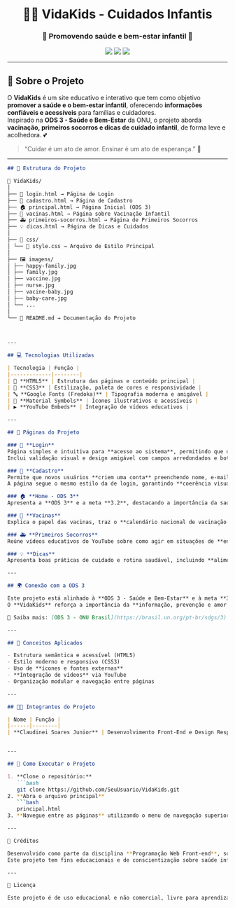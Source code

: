 <div align="center">

# 🍼✨ **VidaKids - Cuidados Infantis**
### 🌈 Promovendo saúde e bem-estar infantil 💖

<img src="https://img.shields.io/badge/HTML5-E34F26?style=for-the-badge&logo=html5&logoColor=white" />
<img src="https://img.shields.io/badge/CSS3-1572B6?style=for-the-badge&logo=css3&logoColor=white" />
<img src="https://img.shields.io/badge/Status-Concluído-brightgreen?style=for-the-badge" />

</div>

---

## 🎯 Sobre o Projeto

O **VidaKids** é um site educativo e interativo que tem como objetivo **promover a saúde e o bem-estar infantil**, oferecendo **informações confiáveis e acessíveis** para famílias e cuidadores.  
Inspirado na **ODS 3 - Saúde e Bem-Estar** da ONU, o projeto aborda **vacinação, primeiros socorros e dicas de cuidado infantil**, de forma leve e acolhedora. 💕

> “Cuidar é um ato de amor. Ensinar é um ato de esperança.” 🌸

---

```markdown
## 🧩 Estrutura do Projeto

🍼 VidaKids/
│
├── 🔐 login.html → Página de Login
├── 📝 cadastro.html → Página de Cadastro
├── 🏠 principal.html → Página Inicial (ODS 3)
├── 💉 vacinas.html → Página sobre Vacinação Infantil
├── 🚑 primeiros-socorros.html → Página de Primeiros Socorros
├── 💡 dicas.html → Página de Dicas e Cuidados
│
├── 🎨 css/
│ └── 🎀 style.css → Arquivo de Estilo Principal
│
├── 🖼️ imagens/
│ ├── happy-family.jpg
│ ├── family.jpg
│ ├── vaccine.jpg
│ ├── nurse.jpg
│ ├── vacine-baby.jpg
│ ├── baby-care.jpg
│ └── ...
│
└── 📘 README.md → Documentação do Projeto



---

## 💻 Tecnologias Utilizadas

| Tecnologia | Função |
|-------------|--------|
| 🧱 **HTML5** | Estrutura das páginas e conteúdo principal |
| 🎨 **CSS3** | Estilização, paleta de cores e responsividade |
| 🔤 **Google Fonts (Fredoka)** | Tipografia moderna e amigável |
| 🧩 **Material Symbols** | Ícones ilustrativos e acessíveis |
| ▶️ **YouTube Embeds** | Integração de vídeos educativos |

---

## 🌈 Páginas do Projeto

### 🔐 **Login**
Página simples e intuitiva para **acesso ao sistema**, permitindo que o usuário entre com suas credenciais.  
Inclui validação visual e design amigável com campos arredondados e botões personalizados.

### 📝 **Cadastro**
Permite que novos usuários **criem uma conta** preenchendo nome, e-mail e senha.  
A página segue o mesmo estilo da de login, garantindo **coerência visual e usabilidade**.

### 🏠 **Home - ODS 3**
Apresenta a **ODS 3** e a meta **3.2**, destacando a importância da saúde e do bem-estar infantil, com imagens ilustrativas e cores suaves.

### 💉 **Vacinas**
Explica o papel das vacinas, traz o **calendário nacional de vacinação infantil** e um aviso (*warning*) sobre a importância da carteirinha atualizada.

### 🚑 **Primeiros Socorros**
Reúne vídeos educativos do YouTube sobre como agir em situações de **engasgos, queimaduras e cortes**, com cards visuais e layout responsivo.

### 💡 **Dicas**
Apresenta boas práticas de cuidado e rotina saudável, incluindo **alimentação, sono, brincadeiras e afeto**.

---

## 🌍 Conexão com a ODS 3

Este projeto está alinhado à **ODS 3 - Saúde e Bem-Estar** e à meta **3.2**, que busca **acabar com as mortes evitáveis de recém-nascidos e crianças menores de 5 anos**.  
O **VidaKids** reforça a importância da **informação, prevenção e amor no cuidado infantil**. 💕

🔗 Saiba mais: [ODS 3 - ONU Brasil](https://brasil.un.org/pt-br/sdgs/3)

---

## 🧠 Conceitos Aplicados

- Estrutura semântica e acessível (HTML5)  
- Estilo moderno e responsivo (CSS3)  
- Uso de **ícones e fontes externas**  
- **Integração de vídeos** via YouTube  
- Organização modular e navegação entre páginas  

---

## 👩‍💻 Integrantes do Projeto

| Nome | Função |
|------|--------|
| **Claudinei Soares Junior** | Desenvolvimento Front-End e Design Responsivo |


---

## 🚀 Como Executar o Projeto

1. **Clone o repositório:**
   ```bash
   git clone https://github.com/SeuUsuario/VidaKids.git
2. **Abra o arquivo principal**
   ```bash
   principal.html
3. **Navegue entre as páginas** utilizando o menu de navegação superior

---

💖 Créditos

Desenvolvido como parte da disciplina **Programação Web Front-end**, sob orientação da professora **Rosangela de Fatima Pereira Marquesone**.
Este projeto tem fins educacionais e de conscientização sobre saúde infantil.

---

📜 Licença

Este projeto é de uso educacional e não comercial, livre para aprendizado e compartilhamento.
